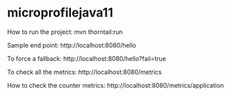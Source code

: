 # microprofilejava11

How to run the project:
mvn thorntail:run

Sample end point:
http://localhost:8080/hello

To force a fallback:
http://localhost:8080/hello?fail=true

To check all the metrics:
http://localhost:8080/metrics

How to check the counter metrics:
http://localhost:8080/metrics/application
